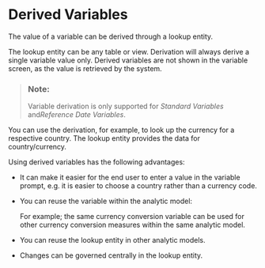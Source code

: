 <!-- loio82f40f73bbbf42a283648fa312a5aec2 -->

# Derived Variables

The value of a variable can be derived through a lookup entity.

The lookup entity can be any table or view. Derivation will always derive a single variable value only. Derived variables are not shown in the variable screen, as the value is retrieved by the system.

> ### Note:  
> Variable derivation is only supported for *Standard Variables* and*Reference Date Variables*.

You can use the derivation, for example, to look up the currency for a respective country. The lookup entity provides the data for country/currency.

Using derived variables has the following advantages:

-   It can make it easier for the end user to enter a value in the variable prompt, e.g. it is easier to choose a country rather than a currency code.

-   You can reuse the variable within the analytic model:

    For example; the same currency conversion variable can be used for other currency conversion measures within the same analytic model.

-   You can reuse the lookup entity in other analytic models.
-   Changes can be governed centrally in the lookup entity.

